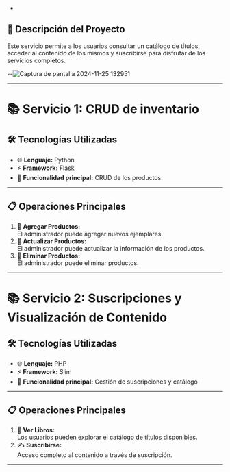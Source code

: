 
-
## 🚀 **Descripción del Proyecto**
Este servicio permite a los usuarios consultar un catálogo de títulos, acceder al contenido de los mismos y suscribirse para disfrutar de los servicios completos.

--![Captura de pantalla 2024-11-25 132951](https://github.com/user-attachments/assets/9c744fe2-548a-45bf-ac4f-5c56289467c1)

---
# 📚 **Servicio 1: CRUD de inventario**

## 🛠️ **Tecnologías Utilizadas**
- 🌐 **Lenguaje:** Python  
- ⚡ **Framework:** Flask
- 🛒 **Funcionalidad principal:** CRUD de los productos.  

---

## 📋 **Operaciones Principales**
1. 📖 **Agregar Productos:**  
   El administrador puede agregar nuevos ejemplares.
2. 📖 **Actualizar Productos:**  
   El administrador puede actualizar la información de los productos.
3. 📖 **Eliminar Productos:**  
   El administrador puede eliminar productos.

---
# 📚 **Servicio 2: Suscripciones y Visualización de Contenido**

## 🛠️ **Tecnologías Utilizadas**
- 🌐 **Lenguaje:** PHP  
- ⚡ **Framework:** Slim  
- 🛒 **Funcionalidad principal:** Gestión de suscripciones y catálogo  

---

## 📋 **Operaciones Principales**
1. 📖 **Ver Libros:**  
   Los usuarios pueden explorar el catálogo de títulos disponibles.  
2. ✍️ **Suscribirse:**  
   Acceso completo al contenido a través de suscripción.  
---

